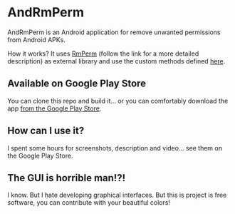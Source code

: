 # AndRmPerm

AndRmPerm is an Android application for remove unwanted permissions from Android APKs.

How it works? It uses [RmPerm](https://github.com/simoneaonzo/RmPerm) (follow the link for a more detailed description) as external library and use the custom methods defined [here](https://github.com/simoneaonzo/ApkWithCustomMethods).

## Available on Google Play Store

You can clone this repo and build it...  or you can comfortably download the app [from the Google Play Store](https://play.google.com/store/apps/details?id=it.unige.dibris.andrmperm).

## How can I use it?

I spent some hours for screenshots, description and video... see them on the Google Play Store.

## The GUI is horrible man!?!

I know. But I hate developing graphical interfaces. But this is project is free software, you can contribute with your beautiful colors! 
